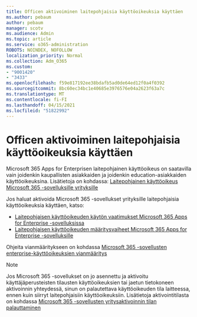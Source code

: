 ```yaml
---
title: Officen aktivoiminen laitepohjaisia käyttöoikeuksia käyttäen
ms.author: pebaum
author: pebaum
manager: scotv
ms.audience: Admin
ms.topic: article
ms.service: o365-administration
ROBOTS: NOINDEX, NOFOLLOW
localization_priority: Normal
ms.collection: Adm_O365
ms.custom:
- "9001420"
- "3433"
ms.openlocfilehash: f59e817192ee38bdafb5ad0de64ed12f0a4f0392
ms.sourcegitcommit: 8bc60ec34bc1e40685e3976576e04a2623f63a7c
ms.translationtype: MT
ms.contentlocale: fi-FI
ms.lasthandoff: 04/15/2021
ms.locfileid: "51822992"
---
```

# <a name="activating-office-using-device-based-licensing"></a>Officen aktivoiminen laitepohjaisia käyttöoikeuksia käyttäen

Microsoft 365 Apps for Enterprisen laitepohjainen käyttöoikeus on saatavilla vain joidenkin kaupallisten asiakkaiden ja joidenkin education-asiakkaiden käyttöoikeuksina. Lisätietoja on kohdassa: [Laitepohjainen käyttöoikeus Microsoft 365 -sovelluksille yrityksille](https://docs.microsoft.com/deployoffice/device-based-licensing)

Jos haluat aktivoida Microsoft 365 -sovellukset yrityksille laitepohjaisia käyttöoikeuksia käyttäen, katso:

- [Laitepohjaisen käyttöoikeuden käytön vaatimukset Microsoft 365 Apps for Enterprise -sovelluksissa](https://docs.microsoft.com/deployoffice/device-based-licensing#requirements-for-using-device-based-licensing-for-microsoft-365-apps-for-enterprise)
- [Laitepohjaisen käyttöoikeuden määritysvaiheet Microsoft 365 Apps for Enterprise -sovelluksille](https://docs.microsoft.com/deployoffice/device-based-licensing#steps-to-configure-device-based-licensing-for-microsoft-365-apps-for-enterprise)

Ohjeita vianmääritykseen on kohdassa [Microsoft 365 -sovellusten enterprise-käyttöoikeuksien vianmääritys](https://docs.microsoft.com/deployoffice/device-based-licensing#troubleshoot-device-based-licensing-for-microsoft-365-apps-for-enterprise)

> [!NOTE]
> Jos Microsoft 365 -sovellukset on jo asennettu ja aktivoitu käyttäjäperusteisten tilausten käyttöoikeuksien tai jaetun tietokoneen aktivoinnin yhteydessä, sinun on palautettava käyttöoikeuden tila laitteessa, ennen kuin siirryt laitepohjaisiin käyttöoikeuksiin. Lisätietoja aktivointitilasta on kohdassa [Microsoft 365 -sovellusten yritysaktivoinnin tilan palauttaminen](https://docs.microsoft.com/office/troubleshoot/activation/reset-office-365-proplus-activation-state)
